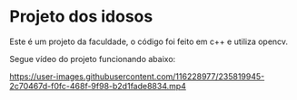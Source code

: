 # Projeto dos idosos

Este é um projeto da faculdade, o código foi feito em c++ e utiliza opencv.

Segue vídeo do projeto funcionando abaixo:

https://user-images.githubusercontent.com/116228977/235819945-2c70467d-f0fc-468f-9f98-b2d1fade8834.mp4

